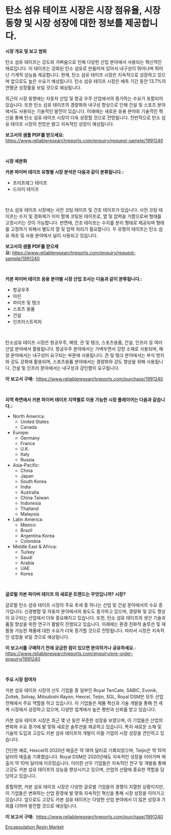 <p><h1>탄소 섬유 테이프 시장은 시장 점유율, 시장 동향 및 시장 성장에 대한 정보를 제공합니다.</h1></p><p><strong>시장 개요 및 보고 범위</strong></p>
<p><p>탄소 섬유 테이프는 강도와 가벼움으로 인해 다양한 산업 분야에서 사용되는 혁신적인 재료입니다. 이 테이프는 강화된 탄소 섬유로 만들어져 있어서 내구성이 뛰어나며 뛰어난 기계적 성능을 제공합니다. 현재, 탄소 섬유 테이프 시장은 지속적으로 성장하고 있으며 앞으로도 높은 수요가 예상됩니다. 탄소 섬유 테이프 시장은 예측 기간 동안 13.7%의 연평균 성장률을 보일 것으로 예상됩니다.</p><p>최근의 시장 동향에는 자동차 산업 및 항공 우주 산업에서의 증가하는 수요가 포함되어 있습니다. 또한 탄소 섬유 테이프의 경량화와 내구성 향상으로 인해 건설 및 스포츠 분야에서도 사용되는 기술적인 발전이 있습니다. 미래에는 새로운 응용 분야와 기술적인 혁신을 통해 탄소 섬유 테이프 시장이 더욱 성장할 것으로 전망됩니다. 전반적으로 탄소 섬유 테이프 시장의 전망은 밝고 지속적인 성장이 예상됩니다.</p></p>
<p><strong>보고서의 샘플 PDF를 받으세요:</strong> <a href="https://www.reliableresearchreports.com/enquiry/request-sample/1991240">https://www.reliableresearchreports.com/enquiry/request-sample/1991240</a></p>
<p>&nbsp;</p>
<p><strong>시장 세분화</strong></p>
<p><strong>카본 파이버 테이프 유형별 시장 분석은 다음과 같이 분류됩니다.:</strong></p>
<p><ul><li>프리프레그 테이프</li><li>드라이 테이프</li></ul></p>
<p>&nbsp;</p>
<p><p>탄소 섬유 테이프 시장에는 사전 코팅 테이프 및 건조 테이프가 있습니다. 사전 코팅 테이프는 수지 및 경화제가 이미 함께 코팅된 테이프로, 열 및 압력을 가함으로써 형태를 고정시키는 것이 가능합니다. 반면에, 건조 테이프는 수지를 분리 형태로 제공되며 형태를 고정하기 위해서 별도의 열 및 압력 처리가 필요합니다. 두 유형의 테이프는 탄소 섬유 제조 및 사용 분야에서 널리 사용되고 있습니다.</p></p>
<p><strong>보고서의 샘플 PDF를 받으세요:</strong>&nbsp;<a href="https://www.reliableresearchreports.com/enquiry/request-sample/1991240">https://www.reliableresearchreports.com/enquiry/request-sample/1991240</a></p>
<p>&nbsp;</p>
<p><strong> 카본 파이버 테이프 응용 분야별 시장 산업 조사는 다음과 같이 분류됩니다.:</strong></p>
<p><ul><li>항공우주</li><li>마린</li><li>파이프 및 탱크</li><li>스포츠 용품</li><li>건설</li><li>인프라스트럭처</li></ul></p>
<p>&nbsp;</p>
<p><p>탄소섬유 테이프 시장은 항공우주, 해양, 관 및 탱크, 스포츠용품, 건설, 인프라 등 여러 산업 분야에서 활용됩니다. 항공우주 분야에서는 가벼우면서 강한 소재로 사용되며, 해양 분야에서는 내구성이 요구되는 부분에 사용됩니다. 관 및 탱크 분야에서는 부식 방지와 강도 강화에 활용되며, 스포츠용품 분야에서는 경량화와 강도 향상을 위해 사용됩니다. 건설 및 인프라 분야에서는 내구성과 강인함이 요구됩니다.</p></p>
<p><strong>이 보고서 구매:</strong>&nbsp; <a href="https://www.reliableresearchreports.com/purchase/1991240">https://www.reliableresearchreports.com/purchase/1991240</a></p>
<p>&nbsp;</p>
<p><strong>지역 측면에서 카본 파이버 테이프 지역별로 이용 가능한 시장 플레이어는 다음과 같습니다.:</strong></p>
<p><ul>
    <li>
        North America:
        <ul>
            <li>United States</li>
            <li>Canada</li>
        </ul>
    </li>
    <li>
        Europe:
        <ul>
            <li>Germany</li>
            <li>France</li>
            <li>U.K.</li>
            <li>Italy</li>
            <li>Russia</li>
        </ul>
    </li>
    <li>
        Asia-Pacific:
        <ul>
            <li>China</li>
            <li>Japan</li>
            <li>South Korea</li>
            <li>India</li>
            <li>Australia</li>
            <li>China Taiwan</li>
            <li>Indonesia</li>
            <li>Thailand</li>
            <li>Malaysia</li>
        </ul>
    </li>
    <li>
        Latin America:
        <ul>
            <li>Mexico</li>
            <li>Brazil</li>
            <li>Argentina Korea</li>
            <li>Colombia</li>
        </ul>
    </li>
    <li>
        Middle East & Africa:
        <ul>
            <li>Turkey</li>
            <li>Saudi</li>
            <li>Arabia</li>
            <li>UAE</li>
            <li>Korea</li>
        </ul>
    </li>
    </ul></p>
<p>&nbsp;</p>
<p><strong>글로벌 카본 파이버 테이프 의 새로운 트렌드는 무엇입니까? 시장?</strong></p>
<p><p>글로벌 탄소 섬유 테이프 시장의 주요 추세 중 하나는 산업 및 건설 분야에서의 수요 증가입니다. 신경병합 및 자동차 분야에서의 용도도 증가하고 있으며, 경량화 및 강도 향상이 요구되는 산업에서 더욱 중요해지고 있습니다. 또한, 탄소 섬유 테이프의 생산 기술과 품질 향상을 위한 연구가 활발히 진행되고 있습니다. 미래에는 환경 친화적 솔루션 및 재활용 가능한 제품에 대한 수요가 더욱 증가할 것으로 전망됩니다. 따라서 시장은 지속적인 성장을 보일 것으로 예상됩니다.</p></p>
<p><strong>이 보고서를 구매하기 전에 궁금한 점이 있으면 문의하거나 공유하세요.</strong>- <a href="https://www.reliableresearchreports.com/enquiry/pre-order-enquiry/1991240">https://www.reliableresearchreports.com/enquiry/pre-order-enquiry/1991240</a></p>
<p>&nbsp;</p>
<p><strong>주요 시장 참여자</strong></p>
<p><p>카본 섬유 테이프 시장의 선두 기업들 중 일부인 Royal TenCate, SABIC, Evonik, Zoltek, Solvay, Mitsubishi Rayon, Hexcel, Teijin, SGL, Royal DSM은 모두 산업 전체에서 주요 역할을 하고 있습니다. 이 기업들은 제품 혁신과 기술 개발을 통해 전 세계 시장에서 성장하고 있으며, 다양한 업계에서 높은 평판과 신뢰를 받고 있습니다.</p><p>카본 섬유 테이프 시장은 최근 몇 년 동안 꾸준한 성장을 보였으며, 이 기업들은 산업의 변화와 수요 증가에 발 맞춰 새로운 솔루션을 제공하고 있습니다. 특히 새로운 소재 및 기술의 도입과 고강도 카본 섬유 테이프의 개발이 이들 기업의 시장 성장을 견인하고 있습니다.</p><p>간단한 예로, Hexcel의 2020년 매출은 약 18억 달러로 기록되었으며, Teijin은 약 15억 달러의 매출을 기록했습니다. Royal DSM은 2020년에도 지속적인 성장을 이어가며 매출이 약 10억 달러에 이르렀습니다. 이러한 선두 기업들은 지속적인 연구 및 개발을 통해 고강도 카본 섬유 테이프의 성능을 향상시키고 있으며, 산업의 선말에 중요한 역할을 담당하고 있습니다.</p><p>종합하면, 카본 섬유 테이프 시장은 다양한 글로벌 기업들의 경쟁이 치열한 상황이지만, 이 기업들은 변화하는 산업 환경에 발 맞춰 지속적인 혁신을 통해 시장 성장을 이어가고 있습니다. 앞으로도 고강도 카본 섬유 테이프는 다양한 산업 분야에서 더 많은 성장과 기회를 더하며 발전할 것으로 예상됩니다.</p></p>
<p><strong>이 보고서 구매:</strong>&nbsp;&nbsp;<a href="https://www.reliableresearchreports.com/purchase/1991240">https://www.reliableresearchreports.com/purchase/1991240</a></p>
<p><p><a href="https://fearless-okapi-6c8.notion.site/Decoding-the-Encapsulation-Resin-Market-A-Deep-Dive-into-the-Latest-Market-Trends-Market-Segmentat-f937267133f54fb0965cab4f82fe7ac2">Encapsulation Resin Market</a></p></p>
